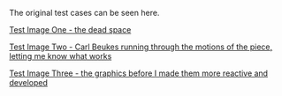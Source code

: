 The original test cases can be seen here.


[Test Image One - the dead space](https://github.com/TeganB/devart-template/blob/master/project_images/Dissonance_Installations_test1.jpg "Dissonace at Six - test1")

[Test Image Two - Carl Beukes running through the motions of the piece, letting me know what works](https://github.com/TeganB/devart-template/blob/master/project_images/Dissonance_Installations_test2.jpg "Dissonace at Six - test2")

[Test Image Three - the graphics before I made them more reactive and developed](https://github.com/TeganB/devart-template/blob/master/project_images/Dissonance_Installations_test3.jpg "Dissonace at Six - test3")
